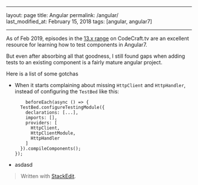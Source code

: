 
---  

layout: page
title: Angular
permalink: /angular/  
last_modified_at: February 15, 2018
tags: [angular, angular7]  

--- 

As of Feb 2019, episodes in the [13.x range](https://codecraft.tv/courses/angular/unit-testing/angular-test-bed/) on CodeCraft.tv are an excellent resource for learning how to test components in Angular7.

But even after absorbing all that goodness, I still found gaps when adding tests to an existing component is a fairly mature angular project.

Here is a list of some gotchas

* When it starts complaining about missing `HttpClient` and `HttpHandler`, instead of configuring the `TestBed` like this:
	```
	    beforeEach(async () => {
      TestBed.configureTestingModule({
        declarations: [...],
        imports: [],
        providers: [
          HttpClient,
          HttpClientModule,
          HttpHandler
        ]
      }).compileComponents();
    });
	```
 * asdasd


> Written with  [StackEdit](https://stackedit.io/).

<!--stackedit_data:
eyJoaXN0b3J5IjpbLTE0MTI4MTE1NjZdfQ==
-->